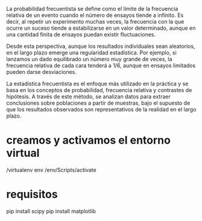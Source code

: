 La probabilidad frecuentista se define como el límite de la frecuencia relativa de un evento cuando el número de ensayos tiende a infinito. Es decir, al repetir un experimento muchas veces, la frecuencia con la que ocurre un suceso tiende a estabilizarse en un valor determinado, aunque en una cantidad finita de ensayos puedan existir fluctuaciones.

Desde esta perspectiva, aunque los resultados individuales sean aleatorios, en el largo plazo emerge una regularidad estadística. Por ejemplo, si lanzamos un dado equilibrado un número muy grande de veces, la frecuencia relativa de cada cara tenderá a 1/6, aunque en ensayos limitados pueden darse desviaciones.

La estadística frecuentista es el enfoque más utilizado en la práctica y se basa en los conceptos de probabilidad, frecuencia relativa y contrastes de hipótesis. A través de este método, se analizan datos para extraer conclusiones sobre poblaciones a partir de muestras, bajo el supuesto de que los resultados observados son representativos de la realidad en el largo plazo.

# creamos y activamos el entorno virtual
/virtualenv env    /env/Scripts/activate
# requisitos
pip install scipy
pip install matplotlib